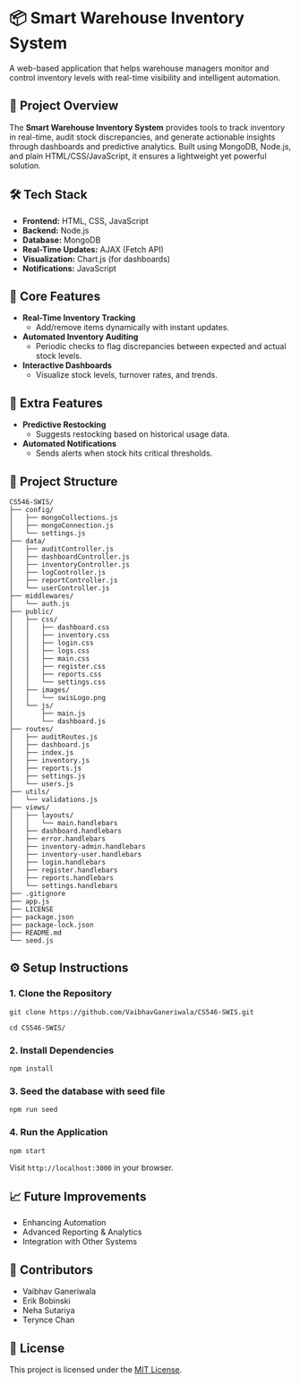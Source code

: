 # 📦 Smart Warehouse Inventory System

A web-based application that helps warehouse managers monitor and control inventory levels with real-time visibility and intelligent automation.

## 🚀 Project Overview

The **Smart Warehouse Inventory System** provides tools to track inventory in real-time, audit stock discrepancies, and generate actionable insights through dashboards and predictive analytics. Built using MongoDB, Node.js, and plain HTML/CSS/JavaScript, it ensures a lightweight yet powerful solution.

## 🛠️ Tech Stack

- **Frontend:** HTML, CSS, JavaScript
- **Backend:** Node.js
- **Database:** MongoDB
- **Real-Time Updates:** AJAX (Fetch API)
- **Visualization:** Chart.js (for dashboards)
- **Notifications:** JavaScript

## 🌟 Core Features

- **Real-Time Inventory Tracking**
  - Add/remove items dynamically with instant updates.
- **Automated Inventory Auditing**
  - Periodic checks to flag discrepancies between expected and actual stock levels.
- **Interactive Dashboards**
  - Visualize stock levels, turnover rates, and trends.

## 🔮 Extra Features

- **Predictive Restocking**
  - Suggests restocking based on historical usage data.
- **Automated Notifications**
  - Sends alerts when stock hits critical thresholds.

## 📂 Project Structure

```
CS546-SWIS/
├── config/
│   ├── mongoCollections.js
│   ├── mongoConnection.js
│   └── settings.js
├── data/
│   ├── auditController.js
│   ├── dashboardController.js
│   ├── inventoryController.js
│   ├── logController.js
│   ├── reportController.js
│   └── userController.js
├── middlewares/
│   └── auth.js
├── public/
│   ├── css/
│   │   ├── dashboard.css
│   │   ├── inventory.css
│   │   ├── login.css
│   │   ├── logs.css
│   │   ├── main.css
│   │   ├── register.css
│   │   ├── reports.css
│   │   └── settings.css
│   ├── images/
│   │   └── swisLogo.png
│   └── js/
│       ├── main.js
│       └── dashboard.js
├── routes/
│   ├── auditRoutes.js
│   ├── dashboard.js
│   ├── index.js
│   ├── inventory.js
│   ├── reports.js
│   ├── settings.js
│   └── users.js
├── utils/
│   └── validations.js
├── views/
│   ├── layouts/
│   │   └── main.handlebars
│   ├── dashboard.handlebars
│   ├── error.handlebars
│   ├── inventory-admin.handlebars
│   ├── inventory-user.handlebars
│   ├── login.handlebars
│   ├── register.handlebars
│   ├── reports.handlebars
│   └── settings.handlebars
├── .gitignore
├── app.js
├── LICENSE
├── package.json
├── package-lock.json
├── README.md
└── seed.js
```

## ⚙️ Setup Instructions

### 1. Clone the Repository

```
git clone https://github.com/VaibhavGaneriwala/CS546-SWIS.git
```

```
cd CS546-SWIS/
```

### 2. Install Dependencies

```
npm install
```

### 3. Seed the database with seed file

```
npm run seed
```

### 4. Run the Application

```
npm start
```

Visit `http://localhost:3000` in your browser.


## 📈 Future Improvements

- Enhancing Automation
- Advanced Reporting & Analytics
- Integration with Other Systems

## 🤝 Contributors

- Vaibhav Ganeriwala
- Erik Bobinski
- Neha Sutariya
- Terynce Chan

## 📄 License

This project is licensed under the [MIT License](LICENSE).